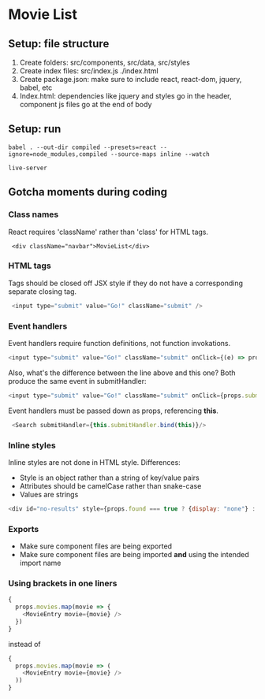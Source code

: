# Movie List

## Setup: file structure
1. Create folders: src/components, src/data, src/styles
2. Create index files: src/index.js ./index.html
3. Create package.json: make sure to include react, react-dom, jquery, babel, etc
4. Index.html: dependencies like jquery and styles go in the header, component js files go at the end of body

## Setup: run
```
babel . --out-dir compiled --presets=react --ignore=node_modules,compiled --source-maps inline --watch
```
```
live-server
```


## Gotcha moments during coding
### Class names
React requires 'className' rather than 'class' for HTML tags.
```
 <div className="navbar">MovieList</div>
```

### HTML tags
Tags should be closed off JSX style if they do not have a corresponding separate closing tag.
```javascript
 <input type="submit" value="Go!" className="submit" />
```

### Event handlers
Event handlers require function definitions, not function invokations.
```javascript
<input type="submit" value="Go!" className="submit" onClick={(e) => props.submitHandler(e)}/>
```

Also, what's the difference between the line above and this one? Both produce the same event in submitHandler:
```javascript
<input type="submit" value="Go!" className="submit" onClick={props.submitHandler}/>
```

Event handlers must be passed down as props, referencing **this**.
```javascript
 <Search submitHandler={this.submitHandler.bind(this)}/>
```
### Inline styles
Inline styles are not done in HTML style. Differences:
* Style is an object rather than a string of key/value pairs
* Attributes should be camelCase rather than snake-case
* Values are strings

```javascript
<div id="no-results" style={props.found === true ? {display: "none"} : {}}>
```

### Exports
* Make sure component files are being exported
* Make sure component files are being imported **and** using the intended import name

### Using brackets in one liners

```javascript
{
  props.movies.map(movie => {
    <MovieEntry movie={movie} />
  }) 
}
```

instead of

```javascript
{
  props.movies.map(movie => (
    <MovieEntry movie={movie} />
  )) 
}
```